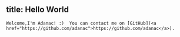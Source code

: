 title: Hello World
---
```
Welcome,I'm Adanac! :)  You can contact me on [GitHub](<a href="https://github.com/adanac">https://github.com/adanac</a>).
```


